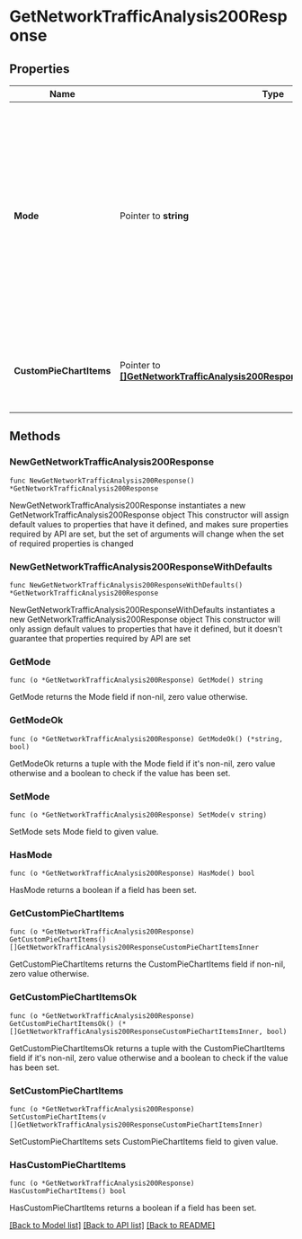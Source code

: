 # GetNetworkTrafficAnalysis200Response

## Properties

Name | Type | Description | Notes
------------ | ------------- | ------------- | -------------
**Mode** | Pointer to **string** |     The traffic analysis mode for the network. Can be one of &#39;disabled&#39; (do not collect traffic types),     &#39;basic&#39; (collect generic traffic categories), or &#39;detailed&#39; (collect destination hostnames).  | [optional] 
**CustomPieChartItems** | Pointer to [**[]GetNetworkTrafficAnalysis200ResponseCustomPieChartItemsInner**](GetNetworkTrafficAnalysis200ResponseCustomPieChartItemsInner.md) | The list of items that make up the custom pie chart for traffic reporting. | [optional] 

## Methods

### NewGetNetworkTrafficAnalysis200Response

`func NewGetNetworkTrafficAnalysis200Response() *GetNetworkTrafficAnalysis200Response`

NewGetNetworkTrafficAnalysis200Response instantiates a new GetNetworkTrafficAnalysis200Response object
This constructor will assign default values to properties that have it defined,
and makes sure properties required by API are set, but the set of arguments
will change when the set of required properties is changed

### NewGetNetworkTrafficAnalysis200ResponseWithDefaults

`func NewGetNetworkTrafficAnalysis200ResponseWithDefaults() *GetNetworkTrafficAnalysis200Response`

NewGetNetworkTrafficAnalysis200ResponseWithDefaults instantiates a new GetNetworkTrafficAnalysis200Response object
This constructor will only assign default values to properties that have it defined,
but it doesn't guarantee that properties required by API are set

### GetMode

`func (o *GetNetworkTrafficAnalysis200Response) GetMode() string`

GetMode returns the Mode field if non-nil, zero value otherwise.

### GetModeOk

`func (o *GetNetworkTrafficAnalysis200Response) GetModeOk() (*string, bool)`

GetModeOk returns a tuple with the Mode field if it's non-nil, zero value otherwise
and a boolean to check if the value has been set.

### SetMode

`func (o *GetNetworkTrafficAnalysis200Response) SetMode(v string)`

SetMode sets Mode field to given value.

### HasMode

`func (o *GetNetworkTrafficAnalysis200Response) HasMode() bool`

HasMode returns a boolean if a field has been set.

### GetCustomPieChartItems

`func (o *GetNetworkTrafficAnalysis200Response) GetCustomPieChartItems() []GetNetworkTrafficAnalysis200ResponseCustomPieChartItemsInner`

GetCustomPieChartItems returns the CustomPieChartItems field if non-nil, zero value otherwise.

### GetCustomPieChartItemsOk

`func (o *GetNetworkTrafficAnalysis200Response) GetCustomPieChartItemsOk() (*[]GetNetworkTrafficAnalysis200ResponseCustomPieChartItemsInner, bool)`

GetCustomPieChartItemsOk returns a tuple with the CustomPieChartItems field if it's non-nil, zero value otherwise
and a boolean to check if the value has been set.

### SetCustomPieChartItems

`func (o *GetNetworkTrafficAnalysis200Response) SetCustomPieChartItems(v []GetNetworkTrafficAnalysis200ResponseCustomPieChartItemsInner)`

SetCustomPieChartItems sets CustomPieChartItems field to given value.

### HasCustomPieChartItems

`func (o *GetNetworkTrafficAnalysis200Response) HasCustomPieChartItems() bool`

HasCustomPieChartItems returns a boolean if a field has been set.


[[Back to Model list]](../README.md#documentation-for-models) [[Back to API list]](../README.md#documentation-for-api-endpoints) [[Back to README]](../README.md)


